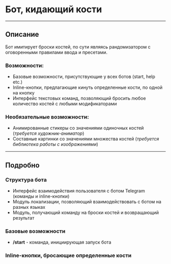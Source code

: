 # Бот, кидающий кости

---

## Описание
Бот имитирует броски костей, по сути являясь рандомизатором с оговоренными правилами ввода и пресетами. 

### Возможности:
* Базовые возможности, присутствующие у всех ботов (start, help etc.)
* Inline-кнопки, предлагающие кинуть определенные кости, по одной на кнопку
* Интерфейс текстовых команд, позволяющий бросить любое количество костей с любыми модификаторами

### Необязательные возможности:
* Анимированные стикеры со значениями одиночных костей (_требуется художник-аниматор_)
* Составные картинки со значениями множества костей (_требуется библиотека работы с изображениями_)

---

## Подробно
### Структура бота
* Интерфейс взаимодействия пользователя с ботом Telegram (команды и inline-кнопки)
* Модуль локализации, позволяющий взаимодействовать с ботом на разных языках
* Модуль, получающий команду на броски костей и возвращающий результат


### Базовые возможности
* **/start** - команда, инициирующая запуск бота
### Inline-кнопки, бросающие определенные кости
